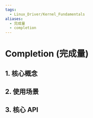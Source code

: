 ```yaml
---
tags:
  - Linux_Driver/Kernel_Fundamentals
aliases:
  - 完成量
  - completion
---
```

# Completion (完成量)

## 1. 核心概念

## 2. 使用场景

## 3. 核心 API 